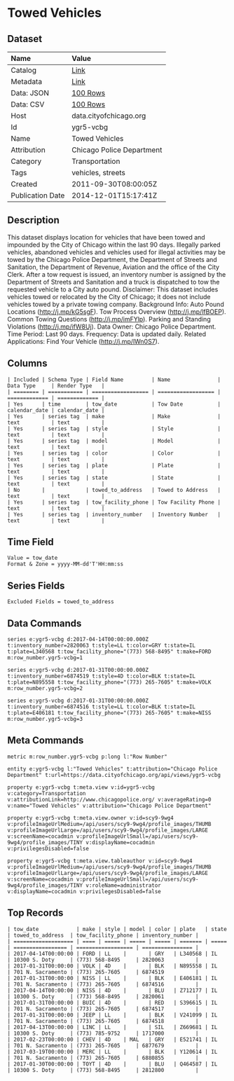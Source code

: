 # Towed Vehicles

## Dataset

| Name | Value |
| :--- | :---- |
| Catalog | [Link](https://catalog.data.gov/dataset/towed-vehicles-18129) |
| Metadata | [Link](https://data.cityofchicago.org/api/views/ygr5-vcbg) |
| Data: JSON | [100 Rows](https://data.cityofchicago.org/api/views/ygr5-vcbg/rows.json?max_rows=100) |
| Data: CSV | [100 Rows](https://data.cityofchicago.org/api/views/ygr5-vcbg/rows.csv?max_rows=100) |
| Host | data.cityofchicago.org |
| Id | ygr5-vcbg |
| Name | Towed Vehicles |
| Attribution | Chicago Police Department |
| Category | Transportation |
| Tags | vehicles, streets |
| Created | 2011-09-30T08:00:05Z |
| Publication Date | 2014-12-01T15:17:41Z |

## Description

This dataset displays location for vehicles that have been towed and impounded by the City of Chicago within the last 90 days. Illegally parked vehicles, abandoned vehicles and vehicles used for illegal activities may be towed by the Chicago Police Department, the Department of Streets and Sanitation, the Department of Revenue, Aviation and the office of the City Clerk. After a tow request is issued, an inventory number is assigned by the Department of Streets and Sanitation and a truck is dispatched to tow the requested vehicle to a City auto pound. Disclaimer: This dataset includes vehicles towed or relocated by the City of Chicago; it does not include vehicles towed by a private towing company. 
Background Info: 
Auto Pound Locations (http://j.mp/kG5sgF).
Tow Process Overview (http://j.mp/lfBOEP).
Common Towing Questions (http://j.mp/imFYlp).
Parking and Standing Violations (http://j.mp/ifW8Uj).
Data Owner: Chicago Police Department.
Time Period: Last 90 days.
Frequency: Data is updated daily.
Related Applications: Find Your Vehicle (http://j.mp/lWn0S7).

## Columns

```ls
| Included | Schema Type | Field Name         | Name               | Data Type     | Render Type   |
| ======== | =========== | ================== | ================== | ============= | ============= |
| Yes      | time        | tow_date           | Tow Date           | calendar_date | calendar_date |
| Yes      | series tag  | make               | Make               | text          | text          |
| Yes      | series tag  | style              | Style              | text          | text          |
| Yes      | series tag  | model              | Model              | text          | text          |
| Yes      | series tag  | color              | Color              | text          | text          |
| Yes      | series tag  | plate              | Plate              | text          | text          |
| Yes      | series tag  | state              | State              | text          | text          |
| No       |             | towed_to_address   | Towed to Address   | text          | text          |
| Yes      | series tag  | tow_facility_phone | Tow Facility Phone | text          | text          |
| Yes      | series tag  | inventory_number   | Inventory Number   | text          | text          |
```

## Time Field

```ls
Value = tow_date
Format & Zone = yyyy-MM-dd'T'HH:mm:ss
```

## Series Fields

```ls
Excluded Fields = towed_to_address
```

## Data Commands

```ls
series e:ygr5-vcbg d:2017-04-14T00:00:00.000Z t:inventory_number=2820063 t:style=LL t:color=GRY t:state=IL t:plate=L340568 t:tow_facility_phone="(773) 568-8495" t:make=FORD m:row_number.ygr5-vcbg=1

series e:ygr5-vcbg d:2017-01-31T00:00:00.000Z t:inventory_number=6874519 t:style=4D t:color=BLK t:state=IL t:plate=N895558 t:tow_facility_phone="(773) 265-7605" t:make=VOLK m:row_number.ygr5-vcbg=2

series e:ygr5-vcbg d:2017-01-31T00:00:00.000Z t:inventory_number=6874516 t:style=LL t:color=BLK t:state=IL t:plate=E406181 t:tow_facility_phone="(773) 265-7605" t:make=NISS m:row_number.ygr5-vcbg=3
```

## Meta Commands

```ls
metric m:row_number.ygr5-vcbg p:long l:"Row Number"

entity e:ygr5-vcbg l:"Towed Vehicles" t:attribution="Chicago Police Department" t:url=https://data.cityofchicago.org/api/views/ygr5-vcbg

property e:ygr5-vcbg t:meta.view v:id=ygr5-vcbg v:category=Transportation v:attributionLink=http://www.chicagopolice.org/ v:averageRating=0 v:name="Towed Vehicles" v:attribution="Chicago Police Department"

property e:ygr5-vcbg t:meta.view.owner v:id=scy9-9wg4 v:profileImageUrlMedium=/api/users/scy9-9wg4/profile_images/THUMB v:profileImageUrlLarge=/api/users/scy9-9wg4/profile_images/LARGE v:screenName=cocadmin v:profileImageUrlSmall=/api/users/scy9-9wg4/profile_images/TINY v:displayName=cocadmin v:privilegesDisabled=false

property e:ygr5-vcbg t:meta.view.tableauthor v:id=scy9-9wg4 v:profileImageUrlMedium=/api/users/scy9-9wg4/profile_images/THUMB v:profileImageUrlLarge=/api/users/scy9-9wg4/profile_images/LARGE v:screenName=cocadmin v:profileImageUrlSmall=/api/users/scy9-9wg4/profile_images/TINY v:roleName=administrator v:displayName=cocadmin v:privilegesDisabled=false
```

## Top Records

```ls
| tow_date            | make | style | model | color | plate   | state | towed_to_address  | tow_facility_phone | inventory_number | 
| =================== | ==== | ===== | ===== | ===== | ======= | ===== | ================= | ================== | ================ | 
| 2017-04-14T00:00:00 | FORD | LL    |       | GRY   | L340568 | IL    | 10300 S. Doty     | (773) 568-8495     | 2820063          | 
| 2017-01-31T00:00:00 | VOLK | 4D    |       | BLK   | N895558 | IL    | 701 N. Sacramento | (773) 265-7605     | 6874519          | 
| 2017-01-31T00:00:00 | NISS | LL    |       | BLK   | E406181 | IL    | 701 N. Sacramento | (773) 265-7605     | 6874516          | 
| 2017-04-14T00:00:00 | NISS | 4D    |       | BLU   | Z712177 | IL    | 10300 S. Doty     | (773) 568-8495     | 2820061          | 
| 2017-01-31T00:00:00 | BUIC | 4D    |       | RED   | S396615 | IL    | 701 N. Sacramento | (773) 265-7605     | 6874517          | 
| 2017-01-31T00:00:00 | JEEP | LL    |       | BLK   | V241099 | IL    | 701 N. Sacramento | (773) 265-7605     | 6874518          | 
| 2017-04-13T00:00:00 | LINC | LL    |       | SIL   | Z669681 | IL    | 10300 S. Doty     | (773) 785-9752     | 1717000          | 
| 2017-02-23T00:00:00 | CHEV | 4D    | MAL   | GRY   | E521741 | IL    | 701 N. Sacramento | (773) 265-7605     | 6877679          | 
| 2017-03-19T00:00:00 | MERC | LL    |       | BLK   | Y120614 | IL    | 701 N. Sacramento | (773) 265-7605     | 6880855          | 
| 2017-01-30T00:00:00 | TOYT | 4D    |       | BLU   | Q464587 | IL    | 10300 S. Doty     | (773) 568-8495     | 2812800          | 
```